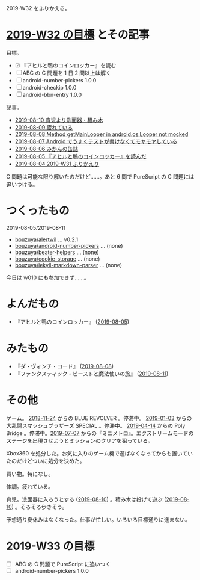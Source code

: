 2019-W32 をふりかえる。

# [2019-W32 の目標][2019-08-04] とその記事

目標。

- ☑ 『アヒルと鴨のコインロッカー』を読む
- ☐ ABC の C 問題を 1 日 2 問以上は解く
- ☐ android-number-pickers 1.0.0
- ☐ android-checkip 1.0.0
- ☐ android-bbn-entry 1.0.0

記事。

- [2019-08-10 育児より洗面器・積み木][2019-08-10]
- [2019-08-09 疲れている][2019-08-09]
- [2019-08-08 Method getMainLooper in android.os.Looper not mocked][2019-08-08]
- [2019-08-07 Android でうまくテストが書けなくてモヤモヤしている][2019-08-07]
- [2019-08-06 みかんの缶詰][2019-08-06]
- [2019-08-05 『アヒルと鴨のコインロッカー』を読んだ][2019-08-05]
- [2019-08-04 2019-W31 ふりかえり][2019-08-04]

C 問題は可能な限り解いたのだけど……。あと 6 問で PureScript の C 問題には追いつける。

# つくったもの

2019-08-05/2019-08-11

- [bouzuya/alertwil][] ... v0.2.1
- [bouzuya/android-number-pickers][] ... (none)
- [bouzuya/beater-helpers][] ... (none)
- [bouzuya/cookie-storage][] ... (none)
- [bouzuya/jekyll-markdown-parser][] ... (none)

今日は w010 にも参加できず……。

# よんだもの

- 『アヒルと鴨のコインロッカー』 ([2019-08-05][])

# みたもの

- 『ダ・ヴィンチ・コード』 ([2019-08-08][])
- 『ファンタスティック・ビーストと魔法使いの旅』 ([2019-08-11][])

# その他

ゲーム。 [2018-11-24][] からの BLUE REVOLVER 。停滞中。 [2019-01-03][] からの大乱闘スマッシュブラザーズ SPECIAL 。停滞中。 [2019-04-14][] からの Poly Bridge 。停滞中。[2019-07-07][] からの『ミニメトロ』。エクストリームモードのステージを出現させようとミッションのクリアを狙っている。

Xbox360 を処分した。お気に入りのゲーム機で遊ばなくなってからも置いていたのだけどついに処分を決めた。

買い物。特になし。

体調。疲れている。

育児。洗面器に入ろうとする ([2019-08-10][]) 。積み木は投げて遊ぶ ([2019-08-10][]) 。そろそろ歩きそう。

予想通り夏休みはなくなった。仕事が忙しい。いろいろ目標通りに進まない。

# 2019-W33 の目標

- ☐ ABC の C 問題で PureScript に追いつく
- ☐ android-number-pickers 1.0.0

[2018-11-24]: https://blog.bouzuya.net/2018/11/24/
[2019-01-03]: https://blog.bouzuya.net/2019/01/03/
[2019-04-14]: https://blog.bouzuya.net/2019/04/14/
[2019-07-07]: https://blog.bouzuya.net/2019/07/07/
[2019-08-04]: https://blog.bouzuya.net/2019/08/04/
[2019-08-05]: https://blog.bouzuya.net/2019/08/05/
[2019-08-06]: https://blog.bouzuya.net/2019/08/06/
[2019-08-07]: https://blog.bouzuya.net/2019/08/07/
[2019-08-08]: https://blog.bouzuya.net/2019/08/08/
[2019-08-09]: https://blog.bouzuya.net/2019/08/09/
[2019-08-10]: https://blog.bouzuya.net/2019/08/10/
[2019-08-11]: https://blog.bouzuya.net/2019/08/11/
[bouzuya/alertwil]: https://github.com/bouzuya/alertwil
[bouzuya/android-number-pickers]: https://github.com/bouzuya/android-number-pickers
[bouzuya/beater-helpers]: https://github.com/bouzuya/beater-helpers
[bouzuya/cookie-storage]: https://github.com/bouzuya/cookie-storage
[bouzuya/jekyll-markdown-parser]: https://github.com/bouzuya/jekyll-markdown-parser
